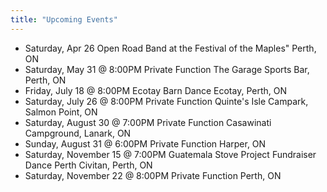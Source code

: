 ```yaml
---
title: "Upcoming Events"
---
```


- Saturday, Apr 26
  Open Road Band at the Festival of the Maples"
  Perth, ON
- Saturday, May 31 @ 8:00PM
  Private Function
  The Garage Sports Bar, Perth, ON
- Friday, July 18 @ 8:00PM
  Ecotay Barn Dance
  Ecotay, Perth, ON
-  Saturday, July 26 @ 8:00PM
  Private Function
  Quinte's Isle Campark, Salmon Point, ON
- Saturday, August 30 @ 7:00PM
  Private Function
  Casawinati Campground, Lanark, ON
- Sunday, August 31 @ 6:00PM
  Private Function
  Harper, ON
- Saturday, November 15 @ 7:00PM
  Guatemala Stove Project Fundraiser Dance
  Perth Civitan, Perth, ON
- Saturday, November 22 @ 8:00PM
  Private Function
  Perth, ON
